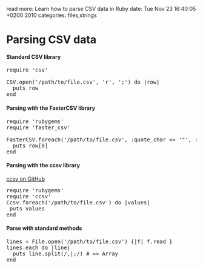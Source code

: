 read more: Learn how to parse CSV data in Ruby
date: Tue Nov 23 16:40:05 +0200 2010
categories: files,strings

# Parsing CSV data

#### Standard CSV library
<pre class="ruby">require 'csv'

CSV.open('/path/to/file.csv', 'r', ';') do |row|
  puts row
end
</pre>


#### Parsing with the FasterCSV library
<pre class="ruby">require 'rubygems'
require 'faster_csv'

FasterCSV.foreach('/path/to/file.csv', :quote_char => '"', :col_sep =>';', :row_sep =>:auto) do |row|
  puts row[0]
end
</pre>

#### Parsing with the ccsv library
[ccsv on GitHub](http://github.com/fauna/ccsv/tree/master)
<pre class="ruby">require 'rubygems'
require 'ccsv'
Ccsv.foreach('/path/to/file.csv') do |values|
 puts values
end
</pre>

#### Parse with standard methods
<pre class="ruby">lines = File.open('/path/to/file.csv') {|f| f.read }
lines.each do |line|
  puts line.split(/,|;/) # => Array
end
</pre>